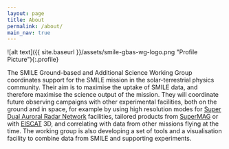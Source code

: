 ```yaml
---
layout: page
title: About
permalink: /about/
main_nav: true
---
```


![alt text]({{ site.baseurl }}/assets/smile-gbas-wg-logo.png "Profile Picture"){:.profile}

The SMILE Ground-based and Additional Science Working Group coordinates support for the SMILE mission in the solar-terrestrial physics community. Their aim is to maximise the uptake of SMILE data, and therefore maximise the science output of the mission. They will coordinate future observing campaigns with other experimental facilities, both on the ground and in space, for example by using high resolution modes for [Super Dual Auroral Radar Network](https://en.wikipedia.org/wiki/Super_Dual_Auroral_Radar_Network) facilities, tailored products from [SuperMAG](http://supermag.jhuapl.edu/) or with [EISCAT](https://en.wikipedia.org/wiki/EISCAT) 3D, and correlating with data from other missions flying at the time. The working group is also developing a set of tools and a visualisation facility to combine data from SMILE and supporting experiments.

